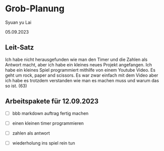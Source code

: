 # Grob-Planung

Syuan yu Lai

05.09.2023

## Leit-Satz

Ich habe nicht herausgefunden wie man den Timer und die Zahlen als Antwort macht, aber ich habe ein kleines neues Projekt angefangen. Ich habe ein kleines Spiel programmiert mithilfe von einem Youtube Video. Es geht um rock, paper and scissors. Es war zwar einfach mit dem Video aber ich habe es trotzdem verstanden wie man es machen muss und warum das so ist. (63)

## Arbeitspakete für 12.09.2023


- [ ] bbb markdown auftrag fertig machen
- [ ] einen kleinen timer programmieren
- [ ] zahlen als antwort

- [ ] wiederholung ins spiel rein tun

